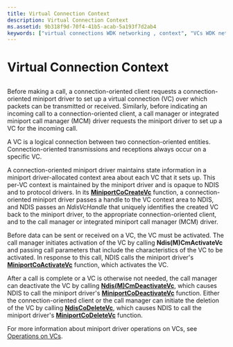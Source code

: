 ```yaml
---
title: Virtual Connection Context
description: Virtual Connection Context
ms.assetid: 9b318f9d-70f4-41b5-acab-5a193f7d2ab4
keywords: ["virtual connections WDK networking , context", "VCs WDK networking , context", "context WDK virtual connection"]
---
```


# Virtual Connection Context


## <a href="" id="ddk-virtual-connection-context-ng"></a>


Before making a call, a connection-oriented client requests a connection-oriented miniport driver to set up a virtual connection (VC) over which packets can be transmitted or received. Similarly, before indicating an incoming call to a connection-oriented client, a call manager or integrated miniport call manager (MCM) driver requests the miniport driver to set up a VC for the incoming call.

A VC is a logical connection between two connection-oriented entities. Connection-oriented transmissions and receptions always occur on a specific VC.

A connection-oriented miniport driver maintains state information in a miniport driver-allocated context area about each VC that it sets up. This per-VC context is maintained by the miniport driver and is opaque to NDIS and to protocol drivers. In its [**MiniportCoCreateVc**](https://msdn.microsoft.com/library/windows/hardware/ff559354) function, a connection-oriented miniport driver passes a handle to the VC context area to NDIS, and NDIS passes an *NdisVcHandle* that uniquely identifies the created VC back to the miniport driver, to the appropriate connection-oriented client, and to the call manager or integrated miniport call manager (MCM) driver.

Before data can be sent or received on a VC, the VC must be activated. The call manager initiates activation of the VC by calling **Ndis(M)CmActivateVc** and passing call parameters that include the characteristics of the VC to be activated. In response to this call, NDIS calls the miniport driver's [**MiniportCoActivateVc**](https://msdn.microsoft.com/library/windows/hardware/ff559351) function, which activates the VC.

After a call is complete or a VC is otherwise not needed, the call manager can deactivate the VC by calling [**Ndis(M)CmDeactivateVc**](https://msdn.microsoft.com/library/windows/hardware/ff561657), which causes NDIS to call the miniport driver's [**MiniportCoDeactivateVc**](https://msdn.microsoft.com/library/windows/hardware/ff559356) function. Either the connection-oriented client or the call manager can initiate the deletion of the VC by calling [**NdisCoDeleteVc**](https://msdn.microsoft.com/library/windows/hardware/ff561698), which causes NDIS to call the miniport driver's [**MiniportCoDeleteVc**](https://msdn.microsoft.com/library/windows/hardware/ff559358) function.

For more information about miniport driver operations on VCs, see [Operations on VCs](operations-on-vcs.md).

 

 






